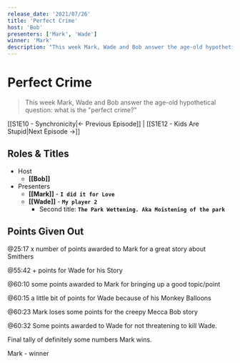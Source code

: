 ```yaml
---
release_date: '2021/07/26'
title: 'Perfect Crime'
host: 'Bob'
presenters: ['Mark', 'Wade']
winner: 'Mark'
description: "This week Mark, Wade and Bob answer the age-old hypothetical question: what is the \"perfect crime?\""
---
```


# Perfect Crime

> This week Mark, Wade and Bob answer the age-old hypothetical question: what is the "perfect crime?"

[[S1E10 - Synchronicity|← Previous Episode]] | [[S1E12 - Kids Are Stupid|Next Episode →]]

## Roles & Titles

- Host
  - **[[Bob]]**
- Presenters
  - **[[Mark]]** - **`I did it for Love`**
  - **[[Wade]]** - **`My player 2`**
    - Second title: **`The Park Wettening. Aka Moistening of the park`**

## Points Given Out

@25:17 x number of points awarded to Mark for a great story about Smithers

@55:42 + points for Wade for his Story

@60:10 some points awarded to Mark for bringing up a good topic/point

@60:15 a little bit of points for Wade because of his Monkey Balloons

@60:23 Mark loses some points for the creepy Mecca Bob story

@60:32 Some points awarded to Wade for not threatening to kill Wade.

Final tally of definitely some numbers Mark wins.

Mark - winner